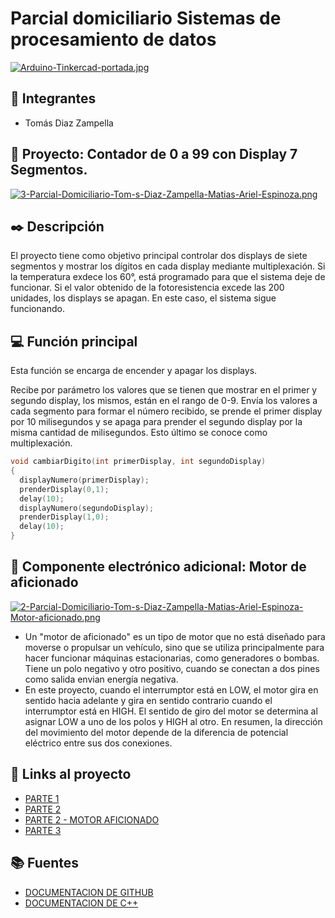 # Parcial domiciliario Sistemas de procesamiento de datos
[![Arduino-Tinkercad-portada.jpg](https://i.postimg.cc/Y0BGdzHs/Arduino-Tinkercad-portada.jpg)](https://postimg.cc/wyFjvJ3X)


## 📌 Integrantes 
- Tomás Diaz Zampella



## 📡 Proyecto: Contador de 0 a 99 con Display 7 Segmentos.
[![3-Parcial-Domiciliario-Tom-s-Diaz-Zampella-Matias-Ariel-Espinoza.png](https://i.postimg.cc/mZ977tsn/3-Parcial-Domiciliario-Tom-s-Diaz-Zampella-Matias-Ariel-Espinoza.png)](https://postimg.cc/3WKyTrWj)


## ✒️ Descripción
El proyecto tiene como objetivo principal controlar dos displays de siete segmentos y mostrar los dígitos en cada display mediante multiplexación.
Si la temperatura exdece los 60°, está programado para que el sistema deje de funcionar.
Si el valor obtenido de la fotoresistencia excede las 200 unidades, los displays se apagan. En este caso, el sistema sigue funcionando.

## 💻 Función principal
Esta función se encarga de encender y apagar los displays.

Recibe por parámetro los valores que se tienen que mostrar en el primer y segundo display,
los mismos, están en el rango de 0-9. Envía los valores a cada segmento para formar el número recibido,
se prende el primer display por 10 milisegundos y se apaga para prender el segundo display por la misma 
cantidad de milisegundos. Esto último se conoce como multiplexación.


~~~ C (lenguaje en el que esta escrito)
void cambiarDigito(int primerDisplay, int segundoDisplay)
{
  displayNumero(primerDisplay);
  prenderDisplay(0,1);
  delay(10);
  displayNumero(segundoDisplay);
  prenderDisplay(1,0);
  delay(10);
}
~~~
## 🔄 Componente electrónico adicional: Motor de aficionado
[![2-Parcial-Domiciliario-Tom-s-Diaz-Zampella-Matias-Ariel-Espinoza-Motor-aficionado.png](https://i.postimg.cc/nLdyxnc4/2-Parcial-Domiciliario-Tom-s-Diaz-Zampella-Matias-Ariel-Espinoza-Motor-aficionado.png)](https://postimg.cc/XZCHcS5q)
- Un "motor de aficionado" es un tipo de motor que no está diseñado para moverse o propulsar un vehículo, sino que se utiliza principalmente para hacer funcionar máquinas estacionarias, como generadores o bombas. Tiene un polo negativo y otro positivo, cuando se conectan a dos pines como salida envian energía negativa.
- En este proyecto, cuando el interrumptor está en LOW, el motor gira en sentido hacia adelante y gira en sentido contrario cuando el interrumptor está en HIGH.
  El sentido de giro del motor se determina al asignar LOW a uno de los polos y HIGH al otro. En resumen, la dirección del movimiento del motor depende de la diferencia de potencial eléctrico entre sus dos conexiones.

## 📎 Links al proyecto
- [PARTE 1](https://www.tinkercad.com/things/3eQHxpzXkG3-1-parcial-domiciliario-tomas-diaz-zampella-matias-ariel-espinoza/editel?sharecode=ypSkFAlVxz8CCWkG6LcxyhHqFCc8SA8E3nBFIqH_juo)
- [PARTE 2](https://www.tinkercad.com/things/idQBzp1n4vG-2-parcial-domiciliario-tomas-diaz-zampella-matias-ariel-espinoza/editel?sharecode=g2ZjkiPr0eq47HCZ0P13pLaRjIu89JchjH5iNrXDOg0)
- [PARTE 2 - MOTOR AFICIONADO](https://www.tinkercad.com/things/gtn53DXg2BA-motor-aficionado-2-parcial-domiciliario-matias-ariel-espinoza/editel?sharecode=VCqBtgo1uCyS3OyJ7Qv2V1KCP6h1yZ9XqhlZ7octDWY)
- [PARTE 3](https://www.tinkercad.com/things/3CbquSdnm1W-3-parcial-domiciliario-tomas-diaz-zampella-matias-ariel-espinoza/editel?sharecode=iCiOI8Y6yOOQxm8MKAIgOLWcLuSvbvYoXor7xEbxtDQ)

## 📚 Fuentes
- [DOCUMENTACION DE GITHUB](https://docs.github.com/es/enterprise-cloud@latest/get-started/writing-on-github/getting-started-with-writing-and-formatting-on-github/basic-writing-and-formatting-syntax)
- [DOCUMENTACION DE C++](https://www2.eii.uva.es/fund_inf/cpp/temas/1_introduccion/introduccion.html)




